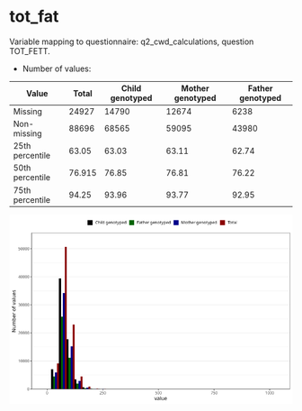 # tot_fat
Variable mapping to questionnaire: q2_cwd_calculations, question TOT_FETT.
- Number of values:

| Value | Total | Child genotyped | Mother genotyped | Father genotyped |
| ----- | ----- | --------------- | ---------------- | ---------------- |
| Missing | 24927 | 14790 | 12674 | 6238 |
| Non-missing | 88696 | 68565 | 59095 | 43980 |
| 25th percentile | 63.05 | 63.03 | 63.11 | 62.74 |
| 50th percentile | 76.915 | 76.85 | 76.81 | 76.22 |
| 75th percentile | 94.25 | 93.96 | 93.77 | 92.95 |



![](tot_fat_n.png)



